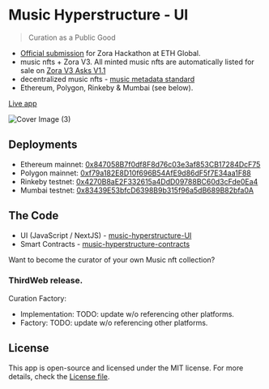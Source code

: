 # Music Hyperstructure - UI

> Curation as a Public Good

-   [Official submission](https://ethglobal.com/showcase/catalog-factory-8jx5g) for Zora Hackathon at ETH Global.
-   music nfts + Zora V3. All minted music nfts are automatically listed for sale on [Zora V3 Asks V1.1](https://docs.zora.co/docs/smart-contracts/modules/Asks/zora-v3-asks-v1.1)
-   decentralized music nfts - [music metadata standard](https://www.npmjs.com/package/onchain-music-metadata)
-   Ethereum, Polygon, Rinkeby & Mumbai (see below).

[Live app](https://catalog-factory-rose.vercel.app/)

![Cover Image (3)](https://user-images.githubusercontent.com/23249402/183305067-10d10e98-0fad-485a-bdab-b82d49a19a1d.png)

## Deployments

-   Ethereum mainnet: [0x847058B7f0df8F8d76c03e3af853CB17284DcF75](https://etherscan.io/address/0x847058B7f0df8F8d76c03e3af853CB17284DcF75#code)
-   Polygon mainnet: [0xf79a182E8D10f696B54AfE9d86dF5f7E34aa1F88](https://polygonscan.com/address/0xf79a182E8D10f696B54AfE9d86dF5f7E34aa1F88#code)
-   Rinkeby testnet: [0x4270B8aE2F332615a4DdD09788BC60d3cFde0Ea4](https://rinkeby.etherscan.io/address/0x4270B8aE2F332615a4DdD09788BC60d3cFde0Ea4#code)
-   Mumbai testnet: [0x83439E53bfcD6398B9b315f96a5dB689B82bfa0A](https://mumbai.polygonscan.com/address/0x83439E53bfcD6398B9b315f96a5dB689B82bfa0A#code)

## The Code

-   UI (JavaScript / NextJS) - [music-hyperstructure-UI](https://github.com/SweetmanTech/music-hyperstructure-ui)
-   Smart Contracts - [music-hyperstructure-contracts](https://github.com/SweetmanTech/music-hyperstructure-contracts)

Want to become the curator of your own Music nft collection?

### ThirdWeb release.

Curation Factory:

-   Implementation: TODO: update w/o referencing other platforms.
-   Factory: TODO: update w/o referencing other platforms.

## License

This app is open-source and licensed under the MIT license. For more details, check the [License file](LICENSE).

